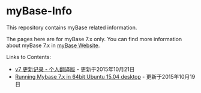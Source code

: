 ﻿# myBase-Info
This repository contains myBase related information.

The pages here are for myBase 7.x only. You can find more information about myBase 7.x in [myBase Website](http://www.wjjsoft.com/mybase.html).

Links to Contents:  
* [v7 更新记录 - 个人翻译版](https://github.com/gzhaha/myBase-Info/blob/master/file/7xupdatehistory.md) - 更新于2015年10月21日  
* [Running Mybase 7.x in 64bit Ubuntu 15.04 desktop](https://github.com/gzhaha/myBase-Info/blob/master/file/Mybaseubuntu64.md) - 更新于2015年10月19日  

